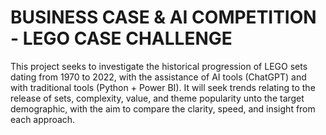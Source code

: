 # BUSINESS CASE & AI COMPETITION - LEGO CASE CHALLENGE

This project seeks to investigate the historical progression of LEGO sets dating from 1970 to 2022, with the assistance of AI tools (ChatGPT) and with traditional tools (Python + Power BI). It will seek trends relating to the release of sets, complexity, value, and theme popularity unto the target demographic, with the aim to compare the clarity, speed, and insight from each approach.

